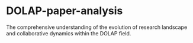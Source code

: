 # DOLAP-paper-analysis
The comprehensive understanding of the evolution of research landscape and collaborative dynamics within the DOLAP field.
